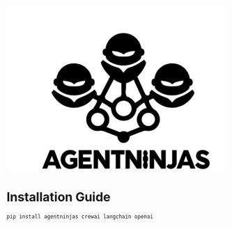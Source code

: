 
![logo.png](assets%2Flogo.png)

# Installation Guide
    pip install agentninjas crewai langchain openai